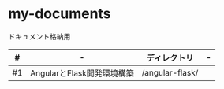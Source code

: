 # my-documents
ドキュメント格納用

|#|-|ディレクトリ|-|
|---|---|---|---|
|#1|AngularとFlask開発環境構築|/angular-flask/||
